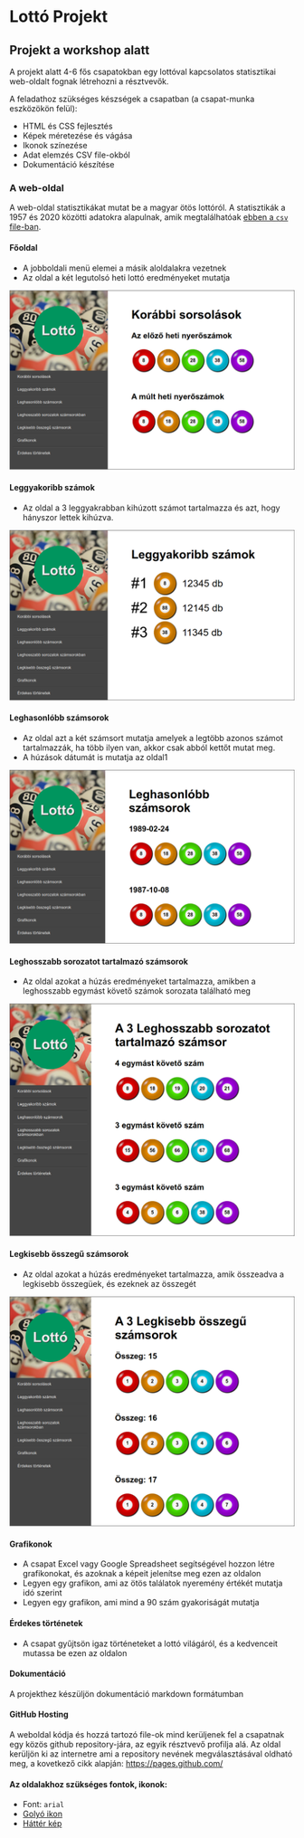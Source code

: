 # Lottó Projekt

## Projekt a workshop alatt

A projekt alatt 4-6 fős csapatokban egy lottóval kapcsolatos statisztikai
web-oldalt fognak létrehozni a résztvevők.

A feladathoz szükséges készségek a csapatban (a csapat-munka eszközökön felül):

 - HTML és CSS fejlesztés
 - Képek méretezése és vágása
 - Ikonok színezése
 - Adat elemzés CSV file-okból
 - Dokumentáció készítése

### A web-oldal

A web-oldal statisztikákat mutat be a magyar ötös lottóról. A statisztikák a
1957 és 2020 közötti adatokra alapulnak, amik megtalálhatóak
[ebben a `csv` file-ban](otos.csv).

#### Főoldal

- A jobboldali menü elemei a másik aloldalakra vezetnek
- Az oldal a két legutolsó heti lottó eredményeket mutatja

![lotto-main-page](assets/lotto-main-page.png)

#### Leggyakoribb számok

- Az oldal a 3 leggyakrabban kihúzott számot tartalmazza és azt, hogy hányszor
  lettek kihúzva.

![lotto-max-page](assets/lotto-max-page.png)

#### Leghasonlóbb számsorok

- Az oldal azt a két számsort mutatja amelyek a legtöbb azonos számot
  tartalmazzák, ha több ilyen van, akkor csak abból kettőt mutat meg.
- A húzások dátumát is mutatja az oldal1

![lotto-similar-page](assets/lotto-similar-page.png)

#### Leghosszabb sorozatot tartalmazó számsorok

- Az oldal azokat a húzás eredményeket tartalmazza, amikben a leghosszabb egymást
  követő számok sorozata található meg

![lotto-longest-page](assets/lotto-longest-page.png)

#### Legkisebb összegű számsorok

- Az oldal azokat a húzás eredményeket tartalmazza, amik összeadva a legkisebb
  összegüek, és ezeknek az összegét

![lotto-min-page](assets/lotto-min-page.png)

#### Grafikonok

- A csapat Excel vagy Google Spreadsheet segítségével hozzon létre grafikonokat, és azoknak
  a képeit jelenítse meg ezen az oldalon
- Legyen egy grafikon, ami az ötös találatok nyeremény értékét mutatja idó szerint
- Legyen egy grafikon, ami mind a 90 szám gyakoriságát mutatja


#### Érdekes történetek

- A csapat gyűjtsön igaz történeteket a lottó világáról, és a kedvenceit mutassa
  be ezen az oldalon


#### Dokumentáció

A projekthez készüljön dokumentáció markdown formátumban

#### GitHub Hosting

A weboldal kódja és hozzá tartozó file-ok mind kerüljenek fel a csapatnak egy közös
github repository-jára, az egyik résztvevő profilja alá.
Az oldal kerüljön ki az internetre ami a repository nevének megválasztásával oldható meg,
a kovetkező cikk alapján: <https://pages.github.com/>

#### Az oldalakhoz szükséges fontok, ikonok:

- Font: `arial`
- [Golyó ikon](assets/golyo.png)
- [Háttér kép](assets/hatter.jpg)

